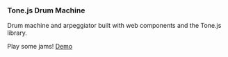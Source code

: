### Tone.js Drum Machine

Drum machine and arpeggiator built with web components and the Tone.js library.

Play some jams! [Demo](https://andrewnbishop.com/drum-machine/)
